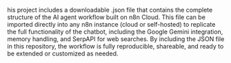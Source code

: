 his project includes a downloadable .json file that contains the complete structure of the AI agent workflow built on n8n Cloud. This file can be imported directly into any n8n instance (cloud or self-hosted) to replicate the full functionality of the chatbot, including the Google Gemini integration, memory handling, and SerpAPI for web searches. By including the JSON file in this repository, the workflow is fully reproducible, shareable, and ready to be extended or customized as needed.
